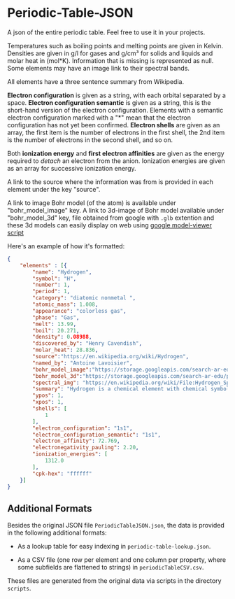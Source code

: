 # Periodic-Table-JSON
A json of the entire periodic table. Feel free to use it in your projects.

Temperatures such as boiling points and melting points are given in Kelvin.  Densities are given in g/l for gases and g/cm³ for solids and liquids and molar heat in (mol*K).
Information that is missing is represented as null. Some elements may have an image link to their spectral bands.

All elements have a three sentence summary from Wikipedia.

**Electron configuration** is given as a string, with each orbital separated by a space.  **Electron configuration semantic** is given as a string, this is the short-hand version of the electron configuration. Elements with a semantic electron configuration marked with a "*" mean that the electron configuration has not yet been confirmed. **Electron shells** are given as an array, the first item is the number of electrons in the first shell, the 2nd item is the number of electrons in the second shell, and so on.

Both **ionization energy** and **first electron affinities** are given as the energy required to *detach* an electron from the anion.  Ionization energies are given as an array for successive ionization energy.

A link to the source where the information was from is provided in each element under the key "source".

A link to image Bohr model (of the atom) is available under "bohr_model_image" key.
A link to 3d-image of Bohr model available under "bohr_model_3d" key, file obtained from google with ```.glb``` extention and these 3d models can easily display on web using [google model-viewer script](https://modelviewer.dev/)

Here's an example of how it's formatted:
```json
{
	"elements" : [{
		"name": "Hydrogen",
		"symbol": "H",
		"number": 1,
		"period": 1,
		"category": "diatomic nonmetal ",
		"atomic_mass": 1.008,
		"appearance": "colorless gas",
		"phase": "Gas",
		"melt": 13.99,
		"boil": 20.271,
		"density": 0.08988,
		"discovered_by": "Henry Cavendish",
		"molar_heat": 28.836,
		"source":"https://en.wikipedia.org/wiki/Hydrogen",
		"named_by": "Antoine Lavoisier",
		"bohr_model_image":"https://storage.googleapis.com/search-ar-edu/periodic-table/element_001_hydrogen/element_001_hydrogen_srp_th.png",
		"bohr_model_3d":"https://storage.googleapis.com/search-ar-edu/periodic-table/element_001_hydrogen/element_001_hydrogen.glb",
		"spectral_img": "https://en.wikipedia.org/wiki/File:Hydrogen_Spectra.jpg",
		"summary": "Hydrogen is a chemical element with chemical symbol H and atomic number 1. With an atomic weight of 1.00794 u, hydrogen is the lightest element on the periodic table. Its monatomic form (H) is the most abundant chemical substance in the Universe, constituting roughly 75% of all baryonic mass.",
		"ypos": 1,
		"xpos": 1,
		"shells": [
			1
		],
		"electron_configuration": "1s1",
		"electron_configuration_semantic": "1s1",
		"electron_affinity": 72.769,
		"electronegativity_pauling": 2.20,
		"ionization_energies": [
			1312.0
		],
		"cpk-hex": "ffffff"
	}]
}
```

## Additional Formats

Besides the original JSON file `PeriodicTableJSON.json`, the data is provided in the following additional formats:

- As a lookup table for easy indexing in `periodic-table-lookup.json`.

- As a CSV file (one row per element and one column per property, where some subfields are flattened to strings) in `periodicTableCSV.csv`.

These files are generated from the original data via scripts in the directory `scripts`.
